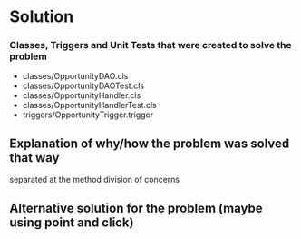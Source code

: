 # Solution

### Classes, Triggers and Unit Tests that were created to solve the problem

* classes/OpportunityDAO.cls
* classes/OpportunityDAOTest.cls
* classes/OpportunityHandler.cls
* classes/OpportunityHandlerTest.cls
* triggers/OpportunityTrigger.trigger

## Explanation of why/how the problem was solved that way

separated at the method division of concerns

## Alternative solution for the problem (maybe using point and click)



